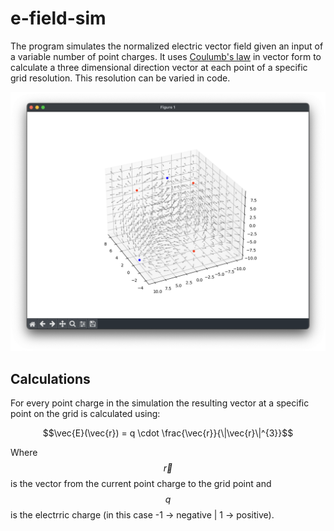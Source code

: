 # e-field-sim
The program simulates the normalized electric vector field given an input of a variable number of point charges. It uses [Coulumb's law](https://en.wikipedia.org/wiki/Coulomb%27s_law) in vector form to calculate a three dimensional direction vector at each point of a specific grid resolution. This resolution can be varied in code.

![Alt Text](https://github.com/Flederossi/e-field-sim/blob/main/screen.png)

## Calculations

For every point charge in the simulation the resulting vector at a specific point on the grid is calculated using:

$$\vec{E}(\vec{r}) = q \cdot \frac{\vec{r}}{\|\vec{r}\|^{3}}$$

Where $$\vec{r}$$ is the vector from the current point charge to the grid point and $$q$$ is the electrric charge (in this case -1 -> negative | 1 -> positive).
